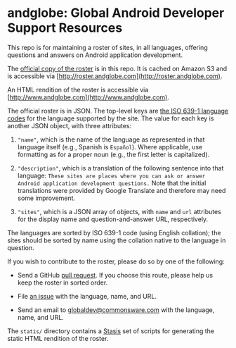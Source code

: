 andglobe: Global Android Developer Support Resources
========
This repo is for maintaining a roster of sites, in all languages, offering questions and answers
on Android application development.

The [official copy of the roster](andglobe/blob/master/roster.json) is in this repo. It is cached on Amazon S3 and
is accessible via [http://roster.andglobe.com](http://roster.andglobe.com).

An HTML rendition of the roster is accessible via [http://www.andglobe.com](http://www.andglobe.com).

The official roster is in JSON. The top-level keys are
[the ISO 639-1 language codes](http://en.wikipedia.org/wiki/List_of_ISO_639-1_codes) for the language
supported by the site. The value for each key is another JSON object, with three attributes:

1. `"name"`, which is the name of the language as represented in that language itself
(e.g., Spanish is `Español`). Where applicable, use formatting as for a proper noun
(e.g., the first letter is capitalized).

2. `"description"`, which is a translation of the following sentence into that language:
`These sites are places where you can ask or answer Android application development questions.`
Note that the initial translations were provided by Google Translate and therefore may
need some improvement.

3. `"sites"`, which is a JSON array of objects, with `name` and `url` attributes for
the display name and question-and-answer URL, respectively.

The languages are sorted by ISO 639-1 code
(using English collation); the sites should be sorted by name using the collation native to the language
in question.

If you wish to contribute to the roster, please do so by one of the following:

- Send a GitHub [pull request](https://github.com/commonsguy/andglobe/pulls).
If you choose this route, please help us keep the roster in sorted order.

- File [an issue](https://github.com/commonsguy/andglobe/issues) with the language, name, and URL.

- Send an email to globaldev@commonsware.com with the language, name, and URL.

The `statis/` directory contains a [Stasis](http://stasis.me/) set of scripts
for generating the static HTML rendition of the roster.

